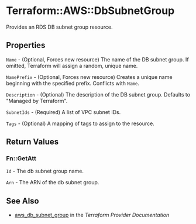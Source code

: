 # Terraform::AWS::DbSubnetGroup

Provides an RDS DB subnet group resource.

## Properties

`Name` - (Optional, Forces new resource) The name of the DB subnet group. If omitted, Terraform will assign a random, unique name.

`NamePrefix` - (Optional, Forces new resource) Creates a unique name beginning with the specified prefix. Conflicts with `Name`.

`Description` - (Optional) The description of the DB subnet group. Defaults to "Managed by Terraform".

`SubnetIds` - (Required) A list of VPC subnet IDs.

`Tags` - (Optional) A mapping of tags to assign to the resource.


## Return Values

### Fn::GetAtt

`Id` - The db subnet group name.

`Arn` - The ARN of the db subnet group.

## See Also

* [aws_db_subnet_group](https://www.terraform.io/docs/providers/aws/r/db_subnet_group.html) in the _Terraform Provider Documentation_